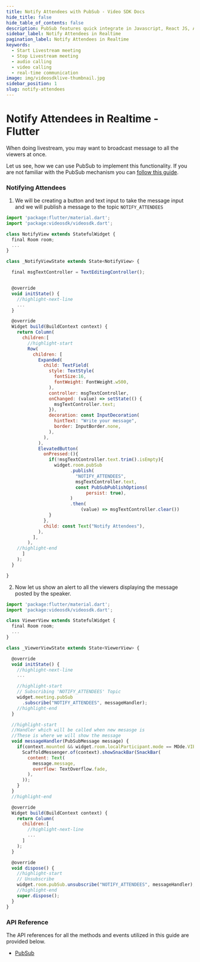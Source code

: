 ```yaml
---
title: Notify Attendees with PubSub - Video SDK Docs
hide_title: false
hide_table_of_contents: false
description: PubSub features quick integrate in Javascript, React JS, Android, IOS, React Native, Flutter with Video SDK to add live video & audio conferencing to your applications.
sidebar_label: Notify Attendees in Realtime
pagination_label: Notify Attendees in Realtime
keywords:
  - Start Livestream meeting
  - Stop Livestream meeting
  - audio calling
  - video calling
  - real-time communication
image: img/videosdklive-thumbnail.jpg
sidebar_position: 1
slug: notify-attendees
---
```


# Notify Attendees in Realtime - Flutter

When doing livestream, you may want to broadcast message to all the viewers at once.

Let us see, how we can use PubSub to implement this functionality. If you are not familiar with the PubSub mechanism you can [follow this guide](/flutter/guide/video-and-audio-calling-api-sdk/collaboration-in-meeting/pubsub).

### Notifying Attendees

1. We will be creating a button and text input to take the message input and we will publish a message to the topic `NOTIFY_ATTENDEES`

```js
import 'package:flutter/material.dart';
import 'package:videosdk/videosdk.dart';

class NotifyView extends StatefulWidget {
  final Room room;
  ...
}

class _NotifyViewState extends State<NotifyView> {

  final msgTextController = TextEditingController();


  @override
  void initState() {
    //highlight-next-line
    ...
  }

  @override
  Widget build(BuildContext context) {
    return Column(
      children:[
        //highlight-start
        Row(
          children: [
            Expanded(
              child: TextField(
                style: TextStyle(
                  fontSize:16,
                  fontWeight: FontWeight.w500,
                ),
                controller: msgTextController,
                onChanged: (value) => setState(() {
                  msgTextController.text;
                }),
                decoration: const InputDecoration(
                  hintText: "Write your message",
                  border: InputBorder.none,
                ),
              ),
            ),
            ElevatedButton(
              onPressed:(){
                if(!msgTextController.text.trim().isEmpty){
                  widget.room.pubSub
                        .publish(
                          "NOTIFY_ATTENDEES",
                          msgTextController.text,
                          const PubSubPublishOptions(
                              persist: true),
                        )
                        .then(
                            (value) => msgTextController.clear())
                }
              },
              child: const Text("Notify Attendees"),
            ),
          ],
        ),
    //highlight-end
      ]
    );
  }

}
```

2. Now let us show an alert to all the viewers displaying the message posted by the speaker.

```js
import 'package:flutter/material.dart';
import 'package:videosdk/videosdk.dart';

class ViewerView extends StatefulWidget {
  final Room room;
  ...
}

class _ViewerViewState extends State<ViewerView> {

  @override
  void initState() {
    //highlight-next-line
    ...

    //highlight-start
    // Subscribing 'NOTIFY_ATTENDEES' Topic
    widget.meeting.pubSub
      .subscribe("NOTIFY_ATTENDEES", messageHandler);
    //highlight-end
  }

  //highlight-start
  //Handler which will be called when new mesasge is
  //These is where we will show the message
  void messageHandler(PubSubMessage message) {
    if(context.mounted && widget.room.localParticipant.mode == MOde.VIEWER){
      ScaffoldMessenger.of(context).showSnackBar(SnackBar(
        content: Text(
          message.message,
          overflow: TextOverflow.fade,
        ),
      ));
    }
  }
  //highlight-end

  @override
  Widget build(BuildContext context) {
    return Column(
      children:[
        //highlight-next-line
        ...
      ]
    );
  }

  @override
  void dispose() {
    //highlight-start
    // Unsubscribe
    widget.room.pubSub.unsubscribe("NOTIFY_ATTENDEES", messageHandler);
    //highlight-end
    super.dispose();
  }
}
```

### API Reference

The API references for all the methods and events utilized in this guide are provided below.

- [PubSub](/flutter/api/sdk-reference/pubsub-class/introduction)
